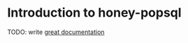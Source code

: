 # Introduction to honey-popsql

TODO: write [great documentation](http://jacobian.org/writing/what-to-write/)
